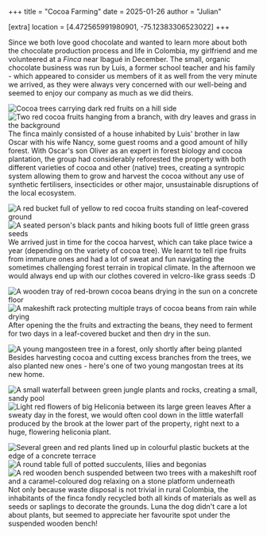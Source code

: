 +++
title = "Cocoa Farming"
date = 2025-01-26
author = "Julian"

[extra]
location = [4.472565991980901, -75.12383306523022]
+++

Since we both love good chocolate and wanted to learn more about both the chocolate production process and life in Colombia, my girlfriend and me volunteered at a _Finca_ near Ibagué in December.
The small, organic chocolate business was run by Luis, a former school teacher and his family - which appeared to consider us members of it as well from the very minute we arrived, as they were always very concerned with our well-being and seemed to enjoy our company as much as we did theirs.

![Cocoa trees carrying dark red fruits on a hill side](trees.jpg "Cocoa Trees")
![Two red cocoa fruits hanging from a branch, with dry leaves and grass in the background](fruits.jpg "Cocoa Fruits on a Tree")
The finca mainly consisted of a house inhabited by Luis' brother in law Oscar with his wife Nancy, some guest rooms and a good amount of hilly forest.
With Oscar's son Oliver as an expert in forest biology and cocoa plantation, the group had considerably reforested the property with both different varieties of cocoa and other (native) trees, creating a syntropic system allowing them to grow and harvest the cocoa without any use of synthetic fertilisers, insecticides or other major, unsustainable disruptions of the local ecosystem.

![A red bucket full of yellow to red cocoa fruits standing on leaf-covered ground](bucket.jpg "Bucket of Cocoa Fruits")
![A seated person's black pants and hiking boots full of little green grass seeds](seeds.jpg "Grass Seeds on Pants")
We arrived just in time for the cocoa harvest, which can take place twice a year (depending on the variety of cocoa tree).
We learnt to tell ripe fruits from immature ones and had a lot of sweat and fun navigating the sometimes challenging forest terrain in tropical climate.
In the afternoon we would always end up with our clothes covered in velcro-like grass seeds :D

![A wooden tray of red-brown cocoa beans drying in the sun on a concrete floor](drying.jpg "Cocoa Beans in the Sun")
![A makeshift rack protecting multiple trays of cocoa beans from rain while drying](rack.jpg "Cocoa Beans in a Drying Rack")
After opening the the fruits and extracting the beans, they need to ferment for two days in a leaf-covered bucket and then dry in the sun.

![A young mangosteen tree in a forest, only shortly after being planted](mangostino.jpg "Young Mangosteen Tree")
Besides harvesting cocoa and cutting excess branches from the trees, we also planted new ones - here's one of two young mangostan trees at its new home.

![A small waterfall between green jungle plants and rocks, creating a small, sandy pool](waterfall.jpg "Small Waterfall")
![Light red flowers of big Heliconia between its large green leaves](heliconia.jpg "Heliconia Flowers")
After a sweaty day in the forest, we would often cool down in the little waterfall produced by the brook at the lower part of the property, right next to a huge, flowering heliconia plant.

![Several green and red plants lined up in colourful plastic buckets at the edge of a concrete terrace](plants.jpg "Potted Plants")
![A round table full of potted succulents, lilies and begonias](succulents.jpg "Table of Succulents")
![A red wooden bench suspended between two trees with a makeshift roof and a caramel-coloured dog relaxing on a stone platform underneath](swing.jpg "Suspended Wooden Bench")
Not only because waste disposal is not trivial in rural Colombia, the inhabitants of the finca fondly recycled both all kinds of materials as well as seeds or saplings to decorate the grounds.
Luna the dog didn't care a lot about plants, but seemed to appreciate her favourite spot under the suspended wooden bench!
